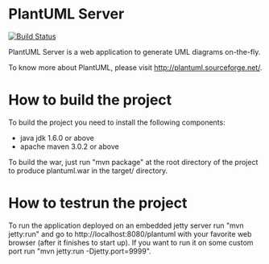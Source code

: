 PlantUML Server 
===============
[![Build Status](https://travis-ci.org/plantuml/plantuml-server.png?branch=master)](https://travis-ci.org/plantuml/plantuml-server)

PlantUML Server is a web application to generate UML diagrams on-the-fly.
 
To know more about PlantUML, please visit http://plantuml.sourceforge.net/.

How to build the project
========================

To build the project you need to install the following components:

 * java jdk 1.6.0 or above
 * apache maven 3.0.2 or above

To build the war, just run "mvn package" at the root directory of the project to produce 
plantuml.war in the target/ directory.

How to testrun the project
==========================

To run the application deployed on an embedded jetty server run "mvn jetty:run" 
and go to http://localhost:8080/plantuml with your favorite web browser (after it finishes
to start up). If you want to run it on some custom port run "mvn jetty:run -Djetty.port=9999".
